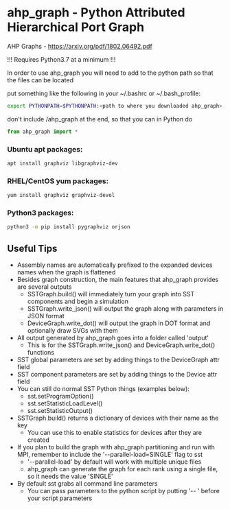 # ahp_graph - Python Attributed Hierarchical Port Graph
AHP Graphs - https://arxiv.org/pdf/1802.06492.pdf

!!! Requires Python3.7 at a minimum !!!

In order to use ahp_graph you will need to add to the python path so
that the files can be located

put something like the following in your ~/.bashrc or ~/.bash_profile:
```Bash
export PYTHONPATH=$PYTHONPATH:<path to where you downloaded ahp_graph>
```
don't include /ahp_graph at the end, so that you can in Python do
```Python
from ahp_graph import *
```
### Ubuntu apt packages:
```Bash
apt install graphviz libgraphviz-dev
```
### RHEL/CentOS yum packages:
```Bash
yum install graphviz graphviz-devel
```
### Python3 packages:
```Bash
python3 -m pip install pygraphviz orjson
```

## Useful Tips
- Assembly names are automatically prefixed to the expanded devices names when the graph is flattened
- Besides graph construction, the main features that ahp_graph provides are several outputs
  - SSTGraph.build() will immediately turn your graph into SST components and begin a simulation
  - SSTGraph.write_json() will output the graph along with parameters in JSON format
  - DeviceGraph.write_dot() will output the graph in DOT format and optionally draw SVGs with them
- All output generated by ahp_graph goes into a folder called 'output'
  - This is for the SSTGraph.write_json() and DeviceGraph.write_dot() functions
- SST global parameters are set by adding things to the DeviceGraph attr field
- SST component parameters are set by adding things to the Device attr field
- You can still do normal SST Python things (examples below):
  - sst.setProgramOption()
  - sst.setStatisticLoadLevel()
  - sst.setStatisticOutput()
- SSTGraph.build() returns a dictionary of devices with their name as the key
  - You can use this to enable statistics for devices after they are created
- If you plan to build the graph with ahp_graph partitioning and run with MPI, remember to include the '--parallel-load=SINGLE' flag to sst
  - '--parallel-load' by default will work with multiple unique files
  - ahp_graph can generate the graph for each rank using a single file, so it needs the value 'SINGLE'
- By default sst grabs all command line parameters
  - You can pass parameters to the python script by putting '-- ' before your script parameters
